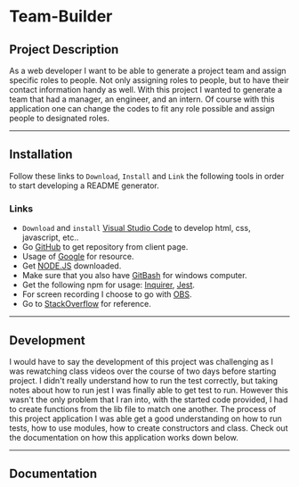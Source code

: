 # Team-Builder

## Project Description

As a web developer I want to be able to generate a project team and assign specific roles to people. Not only assigning roles to people, but to have their contact information handy as well. With this project I wanted to generate a team that had a manager, an engineer, and an intern. Of course with this application one can change the codes to fit any role possible and assign people to designated roles.  

---
## Installation 

Follow these links to `Download`, `Install` and `Link` the following tools in order to start developing a README generator.

### Links
-  `Download` and `install` [Visual Studio Code](https://code.visualstudio.com/) to develop html, css, javascript, etc..
-  Go [GitHub](http://www.github.com) to get repository from client page.
-  Usage of [Google](http://www.google.com) for resource.
-  Get [NODE.JS](https://nodejs.org/en/) downloaded.
-  Make sure that you also have [GitBash](https://git-scm.com/downloads) for windows computer.
-  Get the following npm for usage: [Inquirer](https://www.npmjs.com/package/inquirer), [Jest](https://jestjs.io/docs/en/getting-started).
-  For screen recording I choose to go with [OBS](https://obsproject.com/).
- Go to [StackOverflow](https://stackoverflow.com/) for reference.

---
## Development

I would have to say the development of this project was challenging as I was rewatching class videos over the course of two days before starting project. I didn't really understand how to run the test correctly, but taking notes about how to run jest I was finally able to get test to run. However this wasn't the only problem that I ran into, with the started code provided, I had to create functions from the lib file to match one another. The process of this project application I was able get a good understanding on how to run tests, how to use modules, how to create constructors and class. Check out the documentation on how this application works down below. 

---
## Documentation


